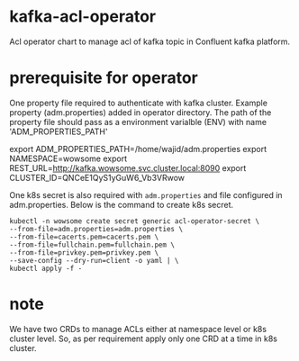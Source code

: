 # kafka-acl-operator
Acl operator chart to manage acl of kafka topic in Confluent kafka platform.

# prerequisite for operator
One property file required to authenticate with kafka cluster. Example property (adm.properties) added in operator directory.
The path of the property file should pass as a environment varialble (ENV) with name 'ADM_PROPERTIES_PATH'

export ADM_PROPERTIES_PATH=/home/wajid/adm.properties
export NAMESPACE=wowsome
export REST_URL=http://kafka.wowsome.svc.cluster.local:8090
export CLUSTER_ID=QNCeE1QyS1yGuW6_Vb3VRwow

One k8s secret is also required with `adm.properties` and file configured in adm.properties. Below is the command to create k8s secret.
```
kubectl -n wowsome create secret generic acl-operator-secret \
--from-file=adm.properties=adm.properties \
--from-file=cacerts.pem=cacerts.pem \
--from-file=fullchain.pem=fullchain.pem \
--from-file=privkey.pem=privkey.pem \
--save-config --dry-run=client -o yaml | \
kubectl apply -f -
```
# note
We have two CRDs to manage ACLs either at namespace level or k8s cluster level. So, as per requirement apply only one CRD at a time in k8s cluster.